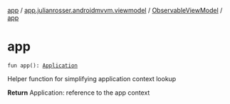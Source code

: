 [app](../../index.md) / [app.julianrosser.androidmvvm.viewmodel](../index.md) / [ObservableViewModel](index.md) / [app](./app.md)

# app

`fun app(): `[`Application`](https://developer.android.com/reference/android/app/Application.html)

Helper function for simplifying application context lookup

**Return**
Application: reference to the app context

